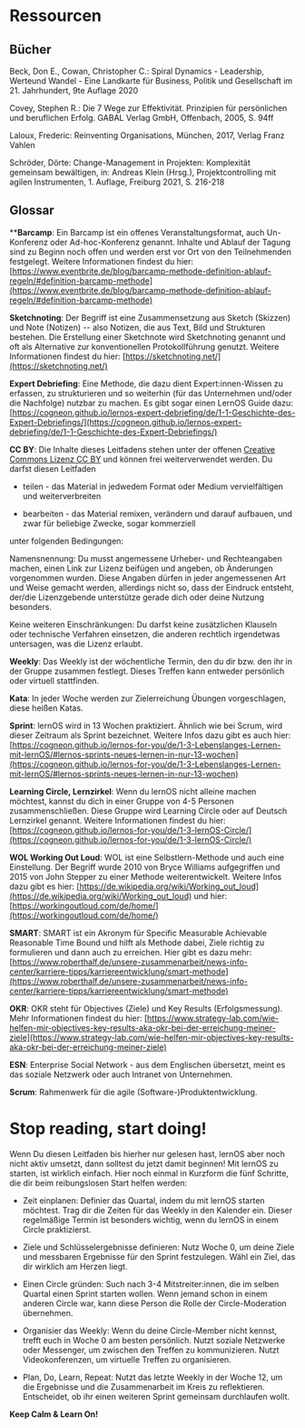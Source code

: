 # Ressourcen

## Bücher

Beck, Don E., Cowan, Christopher C.: Spiral Dynamics - Leadership, Werteund Wandel - Eine Landkarte für Business, Politik und Gesellschaft im 21. Jahrhundert, 9te Auflage 2020

Covey, Stephen R.: Die 7 Wege zur Effektivität. Prinzipien für persönlichen und beruflichen Erfolg. GABAL Verlag GmbH, Offenbach, 2005, S. 94ff

Laloux, Frederic: Reinventing Organisations, München, 2017, Verlag Franz Vahlen

Schröder, Dörte: Change-Management in Projekten: Komplexität gemeinsam bewältigen, in: Andreas Klein (Hrsg.), Projektcontrolling mit agilen Instrumenten, 1. Auflage, Freiburg 2021, S. 216-218

## Glossar

****Barcamp**: Ein Barcamp ist ein offenes Veranstaltungsformat, auch Un-Konferenz oder Ad-hoc-Konferenz genannt. Inhalte und Ablauf der Tagung sind zu Beginn noch offen und werden erst vor Ort von den Teilnehmenden festgelegt. Weitere Informationen findest du hier:
[https://www.eventbrite.de/blog/barcamp-methode-definition-ablauf-regeln/#definition-barcamp-methode](https://www.eventbrite.de/blog/barcamp-methode-definition-ablauf-regeln/#definition-barcamp-methode)

**Sketchnoting**: Der Begriff ist eine Zusammensetzung aus Sketch (Skizzen) und Note (Notizen) -- also Notizen, die aus Text, Bild und Strukturen bestehen. Die Erstellung einer Sketchnote wird Sketchnoting genannt und oft als Alternative zur konventionellen Protokollführung genutzt. Weitere Informationen findest du hier:
[https://sketchnoting.net/](https://sketchnoting.net/)

**Expert Debriefing**: Eine Methode, die dazu dient
Expert:innen-Wissen zu erfassen, zu strukturieren und so weiterhin (für
das Unternehmen und/oder die Nachfolge) nutzbar zu machen. Es gibt sogar
einen LernOS Guide dazu:
[https://cogneon.github.io/lernos-expert-debriefing/de/1-1-Geschichte-des-Expert-Debriefings/](https://cogneon.github.io/lernos-expert-debriefing/de/1-1-Geschichte-des-Expert-Debriefings/)

**CC BY**: Die Inhalte dieses Leitfadens stehen unter der offenen [Creative Commons Lizenz CC BY](https://creativecommons.org/licenses/by/4.0/deed.de) und können frei weiterverwendet werden. Du darfst diesen Leitfaden

- teilen - das Material in jedwedem Format oder Medium vervielfältigen und weiterverbreiten

- bearbeiten - das Material remixen, verändern und darauf aufbauen, und zwar für beliebige Zwecke, sogar kommerziell

unter folgenden Bedingungen:

Namensnennung: Du musst angemessene Urheber- und Rechteangaben machen, einen Link zur Lizenz beifügen und angeben, ob Änderungen vorgenommen wurden. Diese Angaben dürfen in jeder angemessenen Art und Weise gemacht werden, allerdings nicht so, dass der Eindruck entsteht, der/die Lizenzgebende unterstütze gerade dich oder deine Nutzung besonders.

Keine weiteren Einschränkungen: Du darfst keine zusätzlichen Klauseln oder technische Verfahren einsetzen, die anderen rechtlich irgendetwas untersagen, was die Lizenz erlaubt.

**Weekly**: Das Weekly ist der wöchentliche Termin, den du dir bzw. den ihr in der Gruppe zusammen festlegt. Dieses Treffen kann entweder persönlich oder virtuell stattfinden.

**Kata**: In jeder Woche werden zur Zielerreichung Übungen vorgeschlagen, diese heißen Katas.

**Sprint**: lernOS wird in 13 Wochen praktiziert. Ähnlich wie bei Scrum, wird dieser Zeitraum als Sprint bezeichnet. Weitere Infos dazu gibt es auch hier:
[https://cogneon.github.io/lernos-for-you/de/1-3-Lebenslanges-Lernen-mit-lernOS/#lernos-sprints-neues-lernen-in-nur-13-wochen](https://cogneon.github.io/lernos-for-you/de/1-3-Lebenslanges-Lernen-mit-lernOS/#lernos-sprints-neues-lernen-in-nur-13-wochen)

**Learning Circle, Lernzirkel**: Wenn du lernOS nicht alleine machen möchtest, kannst du dich in einer Gruppe von 4-5 Personen zusammenschließen. Diese Gruppe wird Learning Circle oder auf Deutsch Lernzirkel genannt. Weitere Informationen findest du hier:
[https://cogneon.github.io/lernos-for-you/de/1-3-lernOS-Circle/](https://cogneon.github.io/lernos-for-you/de/1-3-lernOS-Circle/)

**WOL Working Out Loud**: WOL ist eine Selbstlern-Methode und auch eine Einstellung. Der Begriff wurde 2010 von Bryce Williams aufgegriffen und 2015 von John Stepper zu einer Methode weiterentwickelt. Weitere Infos dazu gibt es hier:
[https://de.wikipedia.org/wiki/Working_out_loud](https://de.wikipedia.org/wiki/Working_out_loud) und hier: [https://workingoutloud.com/de/home/](https://workingoutloud.com/de/home/)

**SMART**: SMART ist ein Akronym für Specific Measurable Achievable Reasonable Time Bound und hilft als Methode dabei, Ziele richtig zu formulieren und dann auch zu erreichen. Hier gibt es dazu mehr: [https://www.roberthalf.de/unsere-zusammenarbeit/news-info-center/karriere-tipps/karriereentwicklung/smart-methode](https://www.roberthalf.de/unsere-zusammenarbeit/news-info-center/karriere-tipps/karriereentwicklung/smart-methode)

**OKR**: OKR steht für Objectives (Ziele) und Key Results (Erfolgsmessung). Mehr Informationen findest du hier: [https://www.strategy-lab.com/wie-helfen-mir-objectives-key-results-aka-okr-bei-der-erreichung-meiner-ziele](https://www.strategy-lab.com/wie-helfen-mir-objectives-key-results-aka-okr-bei-der-erreichung-meiner-ziele)

**ESN**: Enterprise Social Network - aus dem Englischen übersetzt, meint es das soziale Netzwerk oder auch Intranet von Unternehmen.

**Scrum**: Rahmenwerk für die agile (Software-)Produktentwicklung.

# Stop reading, start doing!

Wenn Du diesen Leitfaden bis hierher nur gelesen hast, lernOS aber noch nicht aktiv umsetzt, dann solltest du jetzt damit beginnen! Mit lernOS zu starten, ist wirklich einfach. Hier noch einmal in Kurzform die fünf Schritte, die dir beim reibungslosen Start helfen werden:

- Zeit einplanen: Definier das Quartal, indem du mit lernOS starten möchtest. Trag dir die Zeiten für das Weekly in den Kalender ein. Dieser regelmäßige Termin ist besonders wichtig, wenn du lernOS in einem Circle praktizierst.

- Ziele und Schlüsselergebnisse definieren: Nutz Woche 0, um deine Ziele und messbaren Ergebnisse für den Sprint festzulegen. Wähl ein Ziel, das dir wirklich am Herzen liegt.

- Einen Circle gründen: Such nach 3-4 Mitstreiter:innen, die im selben Quartal einen Sprint starten wollen. Wenn jemand schon in einem anderen Circle war, kann diese Person die Rolle der Circle-Moderation übernehmen.

- Organisier das Weekly: Wenn du deine Circle-Member nicht kennst, trefft euch in Woche 0 am besten persönlich. Nutzt soziale Netzwerke oder Messenger, um zwischen den Treffen zu kommunizieren. Nutzt Videokonferenzen, um virtuelle Treffen zu organisieren.

- Plan, Do, Learn, Repeat: Nutzt das letzte Weekly in der Woche 12, um die Ergebnisse und die Zusammenarbeit im Kreis zu reflektieren. Entscheidet, ob ihr einen weiteren Sprint gemeinsam durchlaufen wollt.

**Keep Calm & Learn On!**
